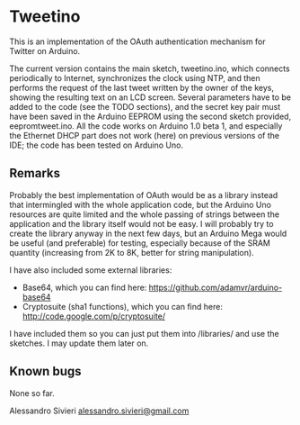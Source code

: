 Tweetino
========

This is an implementation of the OAuth authentication mechanism for Twitter on Arduino.

The current version contains the main sketch, tweetino.ino, which connects periodically to Internet, synchronizes the clock using NTP, and then performs the request of the last tweet written by the owner of the keys, showing the resulting text on an LCD screen.
Several parameters have to be added to the code (see the TODO sections), and the secret key pair must have been saved in the Arduino EEPROM using the second sketch provided, eepromtweet.ino.
All the code works on Arduino 1.0 beta 1, and especially the Ethernet DHCP part does not work (here) on previous versions of the IDE; the code has been tested on Arduino Uno.

Remarks
-------

Probably the best implementation of OAuth would be as a library instead that intermingled with the whole application code, but the Arduino Uno resources are quite limited and the whole passing of strings between the application and the library itself would not be easy.
I will probably try to create the library anyway in the next few days, but an Arduino Mega would be useful (and preferable) for testing, especially because of the SRAM quantity (increasing from 2K to 8K, better for string manipulation).

I have also included some external libraries:

* Base64, which you can find here: <https://github.com/adamvr/arduino-base64>
* Cryptosuite (sha1 functions), which you can find here: <http://code.google.com/p/cryptosuite/>

I have included them so you can just put them into <arduino-folder>/libraries/ and use the sketches. I may update them later on.

Known bugs
----------

None so far.

Alessandro Sivieri <alessandro.sivieri@gmail.com>
